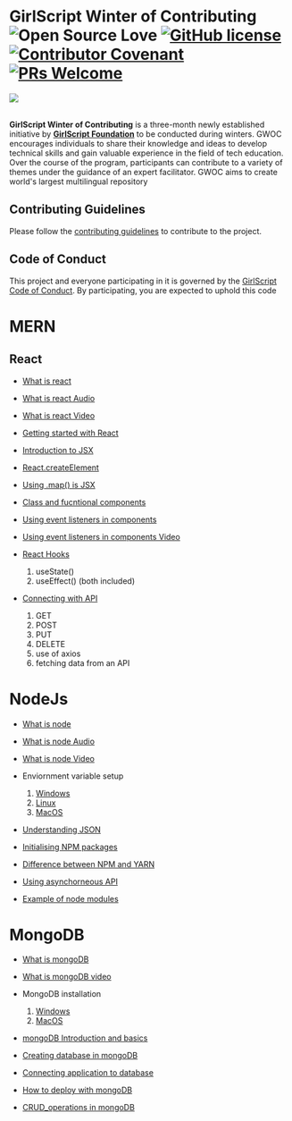 # GirlScript Winter of Contributing <br/> ![Open Source Love](https://badges.frapsoft.com/os/v2/open-source.svg?v=103) [![GitHub license](https://img.shields.io/badge/license-MIT-blue.svg)](LICENSE) [![Contributor Covenant](https://img.shields.io/badge/Contributor%20Covenant-2.1-4baaaa.svg)](.github/CODE_OF_CONDUCT.md) [![PRs Welcome](https://img.shields.io/badge/PRs-welcome-green.svg)](.github/CONTRIBUTING.md) 

<img src="banner_readme.png"  style="max-width: 100%; height: auto;"/>

<br/>
<br/>

**GirlScript Winter of Contributing** is a three-month newly established initiative by **[GirlScript Foundation](https://www.girlscript.tech/home)** to be conducted during winters. GWOC encourages individuals to share their knowledge and ideas to develop technical skills and gain valuable experience in the field of tech education. Over the course of the program, participants can contribute to a variety of themes under the guidance of an expert facilitator. GWOC aims to create world's largest multilingual repository

<!-- ## Explore the topics
- [Frontend Web Development](./Frontend-Web-Development)
- [Backend Web Development](./Backend-Web-Development)
- [Android Development](./Android-development) -->

## Contributing Guidelines
Please follow the [contributing guidelines](./.github/CONTRIBUTING.md) to contribute to the project.

## Code of Conduct
This project and everyone participating in it is governed by the [GirlScript Code of Conduct](./.github/CODE_OF_CONDUCT.md). By participating, you are expected to uphold this code


# MERN 

## React 

- [What is react](https://github.com/girlscript/winter-of-contributing/blob/MERN/MERN/Topic/Frontend/React/1.1_What_is_React.md)
- [What is react Audio](https://github.com/girlscript/winter-of-contributing/blob/MERN/MERN/Topic/Frontend/React/1.1.What%20is%20React_Audio.md)
- [What is react Video](https://github.com/girlscript/winter-of-contributing/blob/MERN/MERN/Topic/Frontend/React/1.1_What_is_React(V).md)
- [Getting started with React](https://github.com/girlscript/winter-of-contributing/blob/MERN/MERN/Topic/Frontend/React/1.2_Getting_started_with_React.md)
- [Introduction to JSX](https://github.com/girlscript/winter-of-contributing/blob/MERN/MERN/Topic/Frontend/React/2.1_Introduction_to_JSX.md)
- [React.createElement](https://github.com/girlscript/winter-of-contributing/blob/MERN/MERN/Topic/Frontend/React/2.3_Basics_of_React.createElement().ipynb)
- [Using .map() is JSX](https://github.com/girlscript/winter-of-contributing/blob/MERN/MERN/Topic/Frontend/React/2.5_Using_map()_in_JSX.md)
- [Class and fucntional components](https://github.com/girlscript/winter-of-contributing/blob/MERN/MERN/Topic/Frontend/React/3.1_Class_and_Functional_Components.md)
- [Using event listeners in components](https://github.com/girlscript/winter-of-contributing/blob/MERN/MERN/Topic/Frontend/React/3.2_Using_event_listeners_in_components.md)
- [Using event listeners in components Video](https://github.com/girlscript/winter-of-contributing/blob/MERN/MERN/Topic/Frontend/React/3.2_Using_event_listeners_in_components(V).md)

- [React Hooks](https://github.com/girlscript/winter-of-contributing/blob/MERN/MERN/Topic/Frontend/React/5.2_REACT_HOOKS.md)
  1. useState()
  2. useEffect()  (both included)

- [Connecting with API](https://github.com/girlscript/winter-of-contributing/blob/MERN/MERN/Topic/Frontend/React/5.1_Connecting_with_API.md)
  1. GET 
  2. POST
  3. PUT
  4. DELETE
  5. use of axios 
  6. fetching data from an API


# NodeJs
- [What is node](https://github.com/girlscript/winter-of-contributing/blob/MERN/MERN/Topic/Backend/Node/1.1_What_is_node.md)
- [What is node Audio](https://github.com/girlscript/winter-of-contributing/blob/MERN/MERN/Topic/Backend/Node/1.1%20What_is_NodeJs(A).md)
- [What is node Video](https://github.com/girlscript/winter-of-contributing/blob/MERN/MERN/Topic/Backend/Node/1.1_What_is_node(V).md)
- Enviornment variable setup
  1. [Windows](https://github.com/girlscript/winter-of-contributing/blob/MERN/MERN/Topic/Backend/Node/1.2_Environment%20Setup-Windows.md)
  2. [Linux](https://github.com/girlscript/winter-of-contributing/blob/MERN/MERN/Topic/Backend/Node/1.4_Environment_Setup-Linux.md)
  3. [MacOS](https://github.com/girlscript/winter-of-contributing/blob/MERN/MERN/Topic/Backend/Node/1.3_Environment_Setup_on_macOS.md)

- [Understanding JSON](https://github.com/girlscript/winter-of-contributing/blob/MERN/MERN/Topic/Backend/Node/3.1_JSON.md)
- [Initialising NPM packages](https://github.com/girlscript/winter-of-contributing/blob/MERN/MERN/Topic/Backend/Node/2.1_Initialize_npm_package.md)
- [Difference between NPM and YARN](https://github.com/girlscript/winter-of-contributing/blob/MERN/MERN/Topic/Backend/Node/1.5_NPM_vs_Yarn.md)
- [Using asynchorneous API](https://github.com/girlscript/winter-of-contributing/blob/MERN/MERN/Topic/Backend/Node/5.2_How_to_use_asynchronous_APIs.md)
- [Example of node modules](https://github.com/girlscript/winter-of-contributing/blob/MERN/MERN/Topic/Backend/Node/4.2_Example%20of%20using%20modules.md)

# MongoDB
- [What is mongoDB](https://github.com/girlscript/winter-of-contributing/blob/MERN/MERN/Topic/Backend/MongoDB/1.1_What_is_MongoDB.md)
- [What is mongoDB video](https://github.com/girlscript/winter-of-contributing/blob/MERN/MERN/Topic/Backend/MongoDB/1.1%20What%20is%20MongoDB(V).md)
- MongoDB installation
  1. [Windows](https://github.com/girlscript/winter-of-contributing/blob/MERN/MERN/Topic/Backend/MongoDB/2.1_MongoDB_Installation_and_Configuration_Windows.md)
  2. [MacOS](https://github.com/girlscript/winter-of-contributing/blob/MERN/MERN/Topic/Backend/MongoDB/2.2_MongoDB_Installation_and_Configuration_MacOS.md)
  
- [mongoDB Introduction and basics](https://github.com/girlscript/winter-of-contributing/blob/MERN/MERN/Topic/Backend/MongoDB/5.1_Mongoose_Introduction_and_Installation.md)
- [Creating database in mongoDB](https://github.com/girlscript/winter-of-contributing/blob/MERN/MERN/Topic/Backend/MongoDB/3.1_Creating_Database_in_MongoDB/3.1_Creating_Database_in_MongoDB.md)
- [Connecting application to database](https://github.com/girlscript/winter-of-contributing/blob/MERN/MERN/Topic/Backend/MongoDB/5.2_Connecting_application_to_database_using_Mongoose.md)
- [How to deploy with mongoDB](https://github.com/girlscript/winter-of-contributing/blob/MERN/MERN/Topic/Backend/MongoDB/6.1_How_to_Deploy_with_MongoDB_Atlas.md)
- [CRUD_operations in mongoDB](https://github.com/girlscript/winter-of-contributing/blob/MERN/MERN/Topic/Backend/MongoDB/3.2_CRUD_Operations_in_MongoDB.md)
